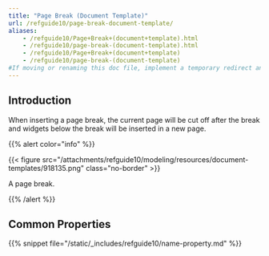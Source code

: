 ```yaml
---
title: "Page Break (Document Template)"
url: /refguide10/page-break-document-template/
aliases:
    - /refguide10/Page+Break+(document+template).html
    - /refguide10/page-break-(document-template).html
    - /refguide10/Page+Break+(document+template)
    - /refguide10/page-break-(document-template)
#If moving or renaming this doc file, implement a temporary redirect and let the respective team know they should update the URL in the product. See Mapping to Products for more details.
---
```


## Introduction

When inserting a page break, the current page will be cut off after the break and widgets below the break will be inserted in a new page.

{{% alert color="info" %}}

{{< figure src="/attachments/refguide10/modeling/resources/document-templates/918135.png" class="no-border" >}}

A page break.

{{% /alert %}}

## Common Properties

{{% snippet file="/static/_includes/refguide10/name-property.md" %}}
